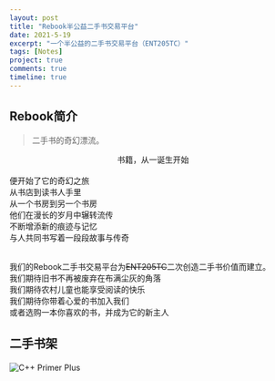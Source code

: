 ```yaml
---
layout: post
title: "Rebook半公益二手书交易平台"
date: 2021-5-19
excerpt: "一个半公益的二手书交易平台（ENT205TC）"
tags: [Notes]
project: true
comments: true
timeline: true
---
```

<script type="text/javascript" src="http://tajs.qq.com/stats?sId=66526224" charset="UTF-8"></script>

##  Rebook简介
> 二手书的奇幻漂流。
<center>书籍，从一诞生开始</center>
<br>便开始了它的奇幻之旅
<br>从书店到读书人手里
<br>从一个书房到另一个书房
<br>他们在漫长的岁月中辗转流传
<br>不断增添新的痕迹与记忆
<br>与人共同书写着一段段故事与传奇

<br>我们的Rebook二手书交易平台为~~ENT205TC~~二次创造二手书价值而建立。
<br>我们期待旧书不再被废弃在布满尘灰的角落
<br>我们期待农村儿童也能享受阅读的快乐
<br>我们期待你带着心爱的书加入我们
<br>或者选购一本你喜欢的书，并成为它的新主人

##  二手书架

#### 
![C++ Primer Plus](https://raw.githubusercontent.com/SUNRISINGGG/sunrisinggg.github.io/master/assets/img/ENT205/C++Pri.jpg "C++ Primer Plus")